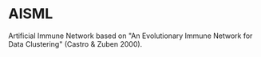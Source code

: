 # AISML
Artificial Immune Network based on "An Evolutionary Immune Network for Data Clustering" (Castro &amp; Zuben 2000).

